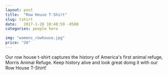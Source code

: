 ```yaml
---
layout: post
title:  "Row House T-Shirt"
slug: tshirt
date:   2017-1-28 10:48:59 -0500
categories: people hero

img: "womens_rowhouse.jpg"
price: "20"
---
```

Our row house t-shirt captures the history of America's first animal refuge, Morris Animal Refuge. Keep history alive and look great doing it with our Row House T-Shirt!
